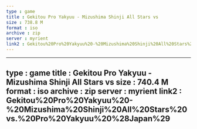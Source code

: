 ```yaml
---
type : game
title : Gekitou Pro Yakyuu - Mizushima Shinji All Stars vs
size : 738.8 M
format : iso
archive : zip
server : myrient
link2 : Gekitou%20Pro%20Yakyuu%20-%20Mizushima%20Shinji%20All%20Stars%20vs.%20Pro%20Yakyuu%20%28Japan%29%20%28Taikenban%29
---
```

---
type : game
title : Gekitou Pro Yakyuu - Mizushima Shinji All Stars vs
size : 740.4 M
format : iso
archive : zip
server : myrient
link2 : Gekitou%20Pro%20Yakyuu%20-%20Mizushima%20Shinji%20All%20Stars%20vs.%20Pro%20Yakyuu%20%28Japan%29
---
